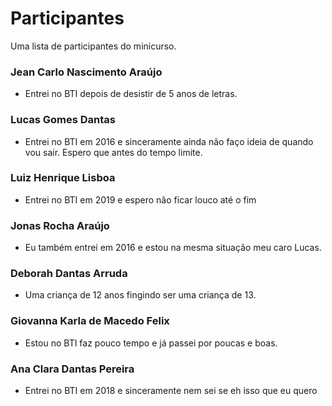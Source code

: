# Participantes

Uma lista de participantes do minicurso.


### Jean Carlo Nascimento Araújo
- Entrei no BTI depois de desistir de 5 anos de letras.

### Lucas Gomes Dantas
- Entrei no BTI em 2016 e sinceramente ainda não faço ideia de quando vou sair. Espero que antes do tempo limite.

### Luiz Henrique Lisboa
- Entrei no BTI em 2019 e espero não ficar louco até o fim

### Jonas Rocha Araújo
- Eu também entrei em 2016 e estou na mesma situação meu caro Lucas.

### Deborah Dantas Arruda
- Uma criança de 12 anos fingindo ser uma criança de 13.

### Giovanna Karla de Macedo Felix
- Estou no BTI faz pouco tempo e já passei por poucas e boas.
 
### Ana Clara Dantas Pereira
- Entrei no BTI em 2018 e sinceramente nem sei se eh isso que eu quero
